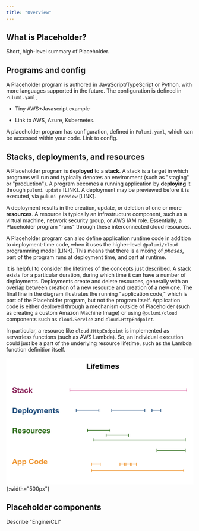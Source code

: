 ```yaml
---
title: "Overview"
---
```


## What is Placeholder?

Short, high-level summary of Placeholder.

## Programs and config

A Placeholder program is authored in JavaScript/TypeScript or Python, with more languages supported in the future. The configuration is defined in `Pulumi.yaml`, 

- Tiny AWS+Javascript example

- Link to AWS, Azure, Kubernetes.

A placeholder program has configuration, defined in `Pulumi.yaml`, which can be accessed within your code. Link to config.

## Stacks, deployments, and resources

A Placeholder program is **deployed** to a **stack**. A stack is a target in which programs will run and typically denotes an environment (such as "staging" or "production"). A program becomes a running application by **deploying** it through `pulumi update` [LINK]. A deployment may be previewed before it is executed, via `pulumi preview` [LINK].

A deployment results in the creation, update, or deletion of one or more **resources**. A resource is typically an infrastructure component, such as a virtual machine, network security group, or AWS IAM role. Essentially, a Placeholder program "runs" through these interconnected cloud resources. 

A Placeholder program can also define application runtime code in addition to deployment-time code, when it uses the  higher-level `@pulumi/cloud` programming model (LINK). This means that there is a mixing of *phases*, part of the program runs at deployment time, and part at runtime.

It is helpful to consider the lifetimes of the concepts just described. A stack exists for a particular duration, during which time it can have a number of deployments. Deployments create and delete resources, generally with an overlap between creation of a new resource and creation of a new one. The final line in the diagram illustrates the running "application code," which is part of the Placeholder program, but not the program itself. Application code is either deployed through a mechanism outside of Placeholder (such as creating a custom Amazon Machine Image) or using  `@pulumi/cloud` components such as `cloud.Service` and `cloud.HttpEndpoint`. 

In particular, a resource like `cloud.HttpEndpoint` is implemented as serverless functions (such as AWS Lambda). So, an individual execution could just be a part of the underlying resource lifetime, such as the Lambda function definition itself.

![Object Lifetimes](../images/concepts/object-lifetimes-diagram.png){:width="500px"}

## Placeholder components

Describe "Engine/CLI" 

